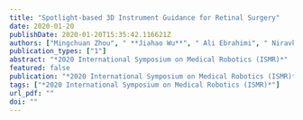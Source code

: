 ```yaml
---
title: "Spotlight-based 3D Instrument Guidance for Retinal Surgery"
date: 2020-01-20
publishDate: 2020-01-20T15:35:42.116621Z
authors: ["Mingchuan Zhou", " **Jiahao Wu**", " Ali Ebrahimi", " Niravkumar A. Patel", " Changyan He", " Peter Gehlbach", " Russell H Taylor", " Alois Knoll", " M Ali Nasseri", " Ioan I Iordachita"]
publication_types: ["1"]
abstract: "*2020 International Symposium on Medical Robotics (ISMR)*"
featured: false
publication: "*2020 International Symposium on Medical Robotics (ISMR)*"
tags: ["*2020 International Symposium on Medical Robotics (ISMR)*"]
url_pdf: ""
doi: ""
---
```

